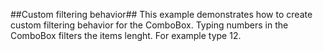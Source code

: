##Custom filtering behavior##
This example demonstrates how to create custom filtering behavior for the ComboBox. 
Typing numbers in the ComboBox filters the items lenght. For example type 12.